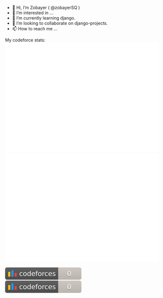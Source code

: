 - 👋 Hi, I’m Zobayer ( @zobayerSQ )
- 👀 I’m interested in ...
- 🌱 I’m currently learning django.
- 💞️ I’m looking to collaborate on django-projects.
- 📫 How to reach me ...

My codeforce stats:
![](https://raw.githubusercontent.com/zobayerSQ/cf-stats/main/output/light_card.svg#gh-dark-mode-only)
![](https://raw.githubusercontent.com/zobayerSQ/cf-stats/main/output/light_card.svg)

![](https://raw.githubusercontent.com/zobayerSQ/cf-stats/main/output/max_rating.svg)
![](https://raw.githubusercontent.com/zobayerSQ/cf-stats/main/output/rating.svg)
<!---
zobayerSQ/zobayerSQ is a ✨ special ✨ repository because its `README.md` (this file) appears on your GitHub profile.
You can click the Preview link to take a look at your changes.
--->
